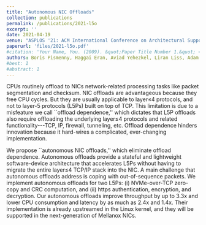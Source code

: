 ```yaml
---
title: "Autonomous NIC Offloads"
collection: publications
permalink: /publications/2021-l5o
excerpt: ''
date: 2021-04-19
venue: "ASPLOS '21: ACM International Conference on Architectural Support for Languages and Operating Systems"
paperurl: 'files/2021-l5o.pdf'
#citation: 'Your Name, You. (2009). &quot;Paper Title Number 1.&quot; <i>Journal 1</i>. 1(1).'
authors: Boris Pismenny, Haggai Eran, Aviad Yehezkel, Liran Liss, Adam Morrison, Dan Tsafrir
#best: 1
#abstract: 1
---
```

CPUs routinely offload to NICs network-related processing tasks like
packet segmentation and checksum. NIC offloads are advantageous
because they free CPU cycles. But they are usually applicable to
layer≤4 protocols, and not to layer-5 protocols (L5Ps) built on
top of TCP. This limitation is due to a misfeature we call ``offload
dependence,'' which dictates that L5P offloads also require offloading
the underlying layer≤4 protocols and related functionality---TCP,
IP, firewall, tunneling, etc. Offload dependence hinders innovation
because it hard-wires a complicated, ever-changing implementation.

We propose ``autonomous NIC offloads,'' which eliminate offload dependence.
Autonomous offloads provide a stateful and lightweight software-device
architecture that accelerates L5Ps without having to migrate the
entire layer≤4 TCP/IP stack into the NIC. A main challenge that
autonomous offloads address is coping with out-of-sequence packets. We
implement autonomous offloads for two L5Ps: (i) NVMe-over-TCP
zero-copy and CRC computation, and (ii) https authentication,
encryption, and decryption. Our autonomous offloads improve throughput
by up to 3.3x and lower CPU consumption and latency by as
much as 2.4x and 1.4x. Their implementation is
already upstreamed in the Linux kernel, and they will be supported in
the next-generation of Mellanox NICs.
